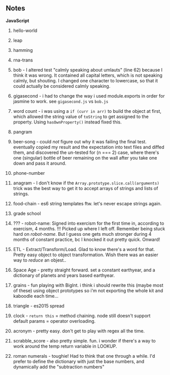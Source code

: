 ## Notes ##

__JavaScript__

  1. hello-world

  2. leap

  3. hamming

  4. rna-trans

  5. bob - I altered test "calmly speaking about umlauts" (line 62) because I think it was wrong. It contained all capital letters, which is not speaking calmly, but shouting. I changed one character to lowercase, so that it could actually be considered calmly speaking.

  6. gigasecond - i had to change the way i used module.exports in order for jasmine to work. see `gigasecond.js` vs `bob.js`

  7. word count - i was using a `if (curr in arr)` to build the object at first, which allowed the string value of `toString` to get assigned to the property. Using `hasOwnProperty()` instead fixed this.

  8. pangram

  9. beer-song - could _not_ figure out why it was failing the final test. eventually copied my result and the expectation into text files and diffed them, and discovered the un-tested for (n === 2) case, where there's one (singular) bottle of beer remaining on the wall after you take one down and pass it around.

  1. phone-number

  1. anagram - I don't know if the `Array.prototype.slice.call(arguments)` trick was the best way to get it to accept arrays of strings and lists of strings.

  1. food-chain - es6 string templates ftw. let's never escape strings again.
  
  1. grade school

  1. ??? - robot-name: Signed into exercism for the first time in, according to exercism, 4 months. !!! Picked up where I left off. Remember being stuck hard on _robot-name_. But I guess one gets much stronger during 4 months of constant practice, bc I knocked it out pretty quick. Onward!

  1. ETL - Extract/Transform/Load. Glad to know there's a word for that. Pretty easy object to object transformation. Wish there was an easier way to _reduce_ an objest..

  1. Space Age - pretty straight forward. set a constant earthyear, and a dictionary of planets and years based earthyear.

  2. grains - fun playing with BigInt. i think i should rewrite this (maybe most of these) using object prototypes so i'm not exporting the whole kit and kaboodle each time...

  1. triangle - es2015 spread

  2. clock - `return this` = method chaining. node still doesn't support default params = operator overloading. 

  1. acronym - pretty easy. don't get to play with regex all the time.

  1. scrabble_score - also pretty simple. fun. i wonder if there's a way to work around the temp return variable in LOOKUP.

  1. roman numerals - toughie! Had to think that one through a while. I'd prefer to define the dictionary with just the base numbers, and dynamically add the "subtraction numbers"
